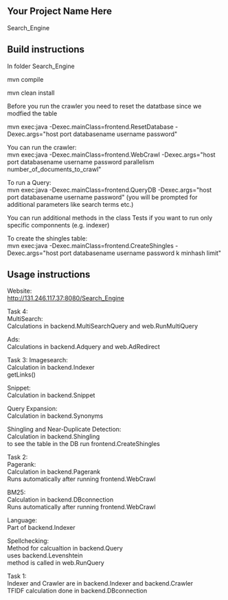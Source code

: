 ## Your Project Name Here
Search_Engine

## Build instructions

In folder Search_Engine

mvn compile

mvn clean install

Before you run the crawler you need to reset the datatbase since we modfied the table 

mvn exec:java -Dexec.mainClass=frontend.ResetDatabase -Dexec.args="host port databasename username password"  

You can run the crawler:  
mvn exec:java -Dexec.mainClass=frontend.WebCrawl -Dexec.args="host port databasename username password parallelism number_of_documents_to_crawl"


To run a Query:  
mvn exec:java -Dexec.mainClass=frontend.QueryDB -Dexec.args="host port databasename username password" (you will be prompted for additional parameters like search terms etc.)  

You can run additional methods in the class Tests if you want to run only specific componnents (e.g. indexer)  

To create the shingles table:  
mvn exec:java -Dexec.mainClass=frontend.CreateShingles -Dexec.args="host port databasename username password k minhash limit"  

## Usage instructions
Website:  
http://131.246.117.37:8080/Search_Engine

Task 4:  
MultiSearch:  
Calculations in backend.MultiSearchQuery and web.RunMultiQuery  

Ads:  
Calculations in backend.Adquery and web.AdRedirect  

Task 3: 
Imagesearch:  
Calculation in backend.Indexer   
getLinks()
  
Snippet:  
Calculation in backend.Snippet  
  
Query Expansion:  
Calculation in backend.Synonyms  
  
Shingling and Near-Duplicate Detection:  
Calculation in backend.Shingling  
to see the table in the DB run frontend.CreateShingles  


Task 2:  
Pagerank:  
Calculation in backend.Pagerank  
Runs automatically after running frontend.WebCrawl  

BM25:  
Calculation in backend.DBconnection  
Runs automatically after running frontend.WebCrawl  

Language:  
Part of backend.Indexer  

Spellchecking:  
Method for calcualtion in backend.Query  
uses backend.Levenshtein  
method is called in web.RunQuery  

Task 1:  
Indexer and Crawler are in backend.Indexer and backend.Crawler  
TFIDF calculation done in backend.DBconnection  

